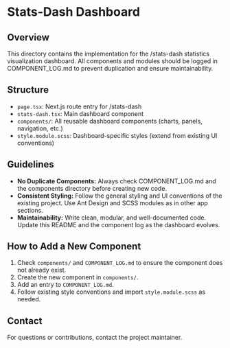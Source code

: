 # Stats-Dash Dashboard

## Overview
This directory contains the implementation for the /stats-dash statistics visualization dashboard. All components and modules should be logged in COMPONENT_LOG.md to prevent duplication and ensure maintainability.

## Structure
- `page.tsx`: Next.js route entry for /stats-dash
- `stats-dash.tsx`: Main dashboard component
- `components/`: All reusable dashboard components (charts, panels, navigation, etc.)
- `style.module.scss`: Dashboard-specific styles (extend from existing UI conventions)

## Guidelines
- **No Duplicate Components:** Always check COMPONENT_LOG.md and the components directory before creating new code.
- **Consistent Styling:** Follow the general styling and UI conventions of the existing project. Use Ant Design and SCSS modules as in other app sections.
- **Maintainability:** Write clean, modular, and well-documented code. Update this README and the component log as the dashboard evolves.

## How to Add a New Component
1. Check `components/` and `COMPONENT_LOG.md` to ensure the component does not already exist.
2. Create the new component in `components/`.
3. Add an entry to `COMPONENT_LOG.md`.
4. Follow existing style conventions and import `style.module.scss` as needed.

## Contact
For questions or contributions, contact the project maintainer. 